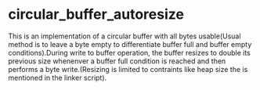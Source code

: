 # circular_buffer_autoresize
This is an implementation of a circular buffer with all bytes usable(Usual method is to leave a byte empty to differentiate buffer full and buffer empty conditions).During write to buffer operation, the buffer resizes to double its previous size whenenver a buffer full condition is reached and then performs a byte write.(Resizing is limited to contraints like heap size the is mentioned in the linker script).
